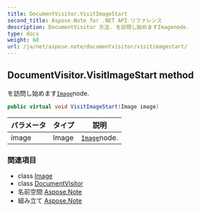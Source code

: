 ```yaml
---
title: DocumentVisitor.VisitImageStart
second_title: Aspose.Note for .NET API リファレンス
description: DocumentVisitor 方法. を訪問し始めますImagenode.
type: docs
weight: 60
url: /ja/net/aspose.note/documentvisitor/visitimagestart/
---
```

## DocumentVisitor.VisitImageStart method

を訪問し始めます[`Image`](../../image/)node.

```csharp
public virtual void VisitImageStart(Image image)
```

| パラメータ | タイプ | 説明 |
| --- | --- | --- |
| image | Image | [`Image`](../../image/)node. |

### 関連項目

* class [Image](../../image/)
* class [DocumentVisitor](../)
* 名前空間 [Aspose.Note](../../documentvisitor/)
* 組み立て [Aspose.Note](../../../)


